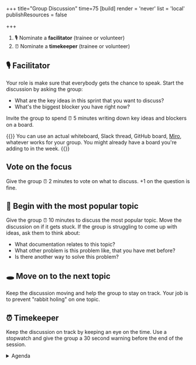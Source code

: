 +++
title="Group Discussion"
time=75
[build]
  render = 'never'
  list = 'local'
  publishResources = false

+++

1. 🎙️ Nominate a **facilitator** (trainee or volunteer)
2. ⏰ Nominate a **timekeeper** (trainee or volunteer)

## 🎙️ Facilitator

Your role is make sure that everybody gets the chance to speak. Start the discussion by asking the group:

- What are the key ideas in this sprint that you want to discuss?
- What's the biggest blocker you have right now?

Invite the group to spend ⏰ 5 minutes writing down key ideas and blockers on a board.

{{<note type="tip" title="Use what works for your team">}}
You can use an actual whiteboard, Slack thread, GitHub board, [Miro](https://miro.com/), whatever works for your group. You might already have a board you're adding to in the week.
{{</note>}}

## Vote on the focus

Give the group ⏰ 2 minutes to vote on what to discuss. +1 on the question is fine.

## 🐇 Begin with the most popular topic

Give the group ⏰ 10 minutes to discuss the most popular topic. Move the discussion on if it gets stuck. If the group is struggling to come up with ideas, ask them to think about:

- What documentation relates to this topic?
- What other problem is this problem like, that you have met before?
- Is there another way to solve this problem?

## 🕳️ Move on to the next topic

Keep the discussion moving and help the group to stay on track. Your job is to prevent "rabbit holing" on one topic.

## ⏰ Timekeeper

Keep the discussion on track by keeping an eye on the time. Use a stopwatch and give the group a 30 second warning before the end of the session.

<details><summary>Agenda</summary>

- [ ] `00:00 - 02:00`: Nominate a facilitator and timekeeper
- [ ] `02:00 - 07:00`: Write down key ideas and blockers
- [ ] `07:00 - 10:00`: Vote on the focus
- [ ] `10:00 - 20:00`: Topic 1
- [ ] `20:00 - 30:00`: Topic 2
- [ ] `30:00 - 40:00`: Topic 3
- [ ] `40:00 - 50:00`: Topic 4
- [ ] `50:00 - 60:00`: Topic 5
</details>
